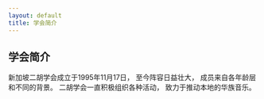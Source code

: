 ```yaml
---
layout: default
title: 学会简介
---
```

## 学会简介

新加坡二胡学会成立于1995年11月17日， 至今阵容日益壮大， 成员来自各年龄层和不同的背景。 二胡学会一直积极组织各种活动， 致力于推动本地的华族音乐。
